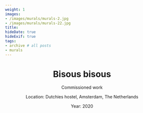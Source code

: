```yaml
---
weight: 1
images:
- /images/murals/murals-2.jpg
- /images/murals/murals-22.jpg
title:
hideDate: true
hideExif: true
tags:
- archive # all posts
- murals
---
```



<html>
<head>
<style>
h1 {text-align: center;} 
p {text-align: center;}

</style>
</head>
<body>

<h1>Bisous bisous</h1>
<p>Commissioned work</p>
<p>Location: Dutchies hostel, Amsterdam, The Netherlands</p>
<p>Year: 2020</p>


</body>
</html>


